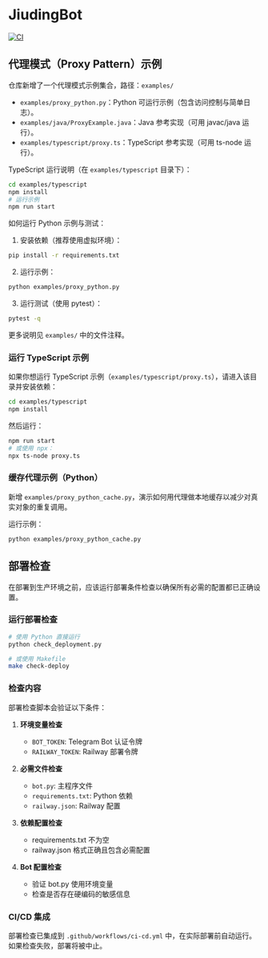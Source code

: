 # JiudingBot

[![CI](https://github.com/bolovemei99-code/JiudingBot/actions/workflows/ci.yml/badge.svg)](https://github.com/bolovemei99-code/JiudingBot/actions/workflows/ci.yml)

## 代理模式（Proxy Pattern）示例

仓库新增了一个代理模式示例集合，路径：`examples/`

- `examples/proxy_python.py`：Python 可运行示例（包含访问控制与简单日志）。
- `examples/java/ProxyExample.java`：Java 参考实现（可用 javac/java 运行）。
- `examples/typescript/proxy.ts`：TypeScript 参考实现（可用 ts-node 运行）。

TypeScript 运行说明（在 `examples/typescript` 目录下）：

```bash
cd examples/typescript
npm install
# 运行示例
npm run start
```

如何运行 Python 示例与测试：

1. 安装依赖（推荐使用虚拟环境）：

```bash
pip install -r requirements.txt
```

2. 运行示例：

```bash
python examples/proxy_python.py
```

3. 运行测试（使用 pytest）：

```bash
pytest -q
```

更多说明见 `examples/` 中的文件注释。

### 运行 TypeScript 示例

如果你想运行 TypeScript 示例（`examples/typescript/proxy.ts`），请进入该目录并安装依赖：

```bash
cd examples/typescript
npm install
```

然后运行：

```bash
npm run start
# 或使用 npx：
npx ts-node proxy.ts
```

### 缓存代理示例（Python）

新增 `examples/proxy_python_cache.py`，演示如何用代理做本地缓存以减少对真实对象的重复调用。

运行示例：

```bash
python examples/proxy_python_cache.py
```

## 部署检查

在部署到生产环境之前，应该运行部署条件检查以确保所有必需的配置都已正确设置。

### 运行部署检查

```bash
# 使用 Python 直接运行
python check_deployment.py

# 或使用 Makefile
make check-deploy
```

### 检查内容

部署检查脚本会验证以下条件：

1. **环境变量检查**
   - `BOT_TOKEN`: Telegram Bot 认证令牌
   - `RAILWAY_TOKEN`: Railway 部署令牌

2. **必需文件检查**
   - `bot.py`: 主程序文件
   - `requirements.txt`: Python 依赖
   - `railway.json`: Railway 配置

3. **依赖配置检查**
   - requirements.txt 不为空
   - railway.json 格式正确且包含必需配置

4. **Bot 配置检查**
   - 验证 bot.py 使用环境变量
   - 检查是否存在硬编码的敏感信息

### CI/CD 集成

部署检查已集成到 `.github/workflows/ci-cd.yml` 中，在实际部署前自动运行。如果检查失败，部署将被中止。

